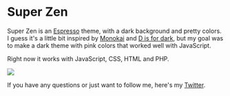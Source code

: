 # Super Zen

Super Zen is an [Espresso][esp] theme, with a dark background and pretty colors. I guess it's a little bit inspired by [Monokai][monokai] and [D is for dark][disfordark], but my goal was to make a dark theme with pink colors that worked well with JavaScript.

Right now it works with JavaScript, CSS, HTML and PHP.

<img src="http://marcusolovsson.se/work/superzen.png" />

If you have any questions or just want to follow me, here's my [Twitter][twitter].

[esp]: http://macrabbit.com/espresso/
[monokai]: https://github.com/derekr/monokai.foam
[disfordark]: https://github.com/Dermotholmes/D_is_for_dark_Espresso_theme
[twitter]: http://twitter.com/Arood